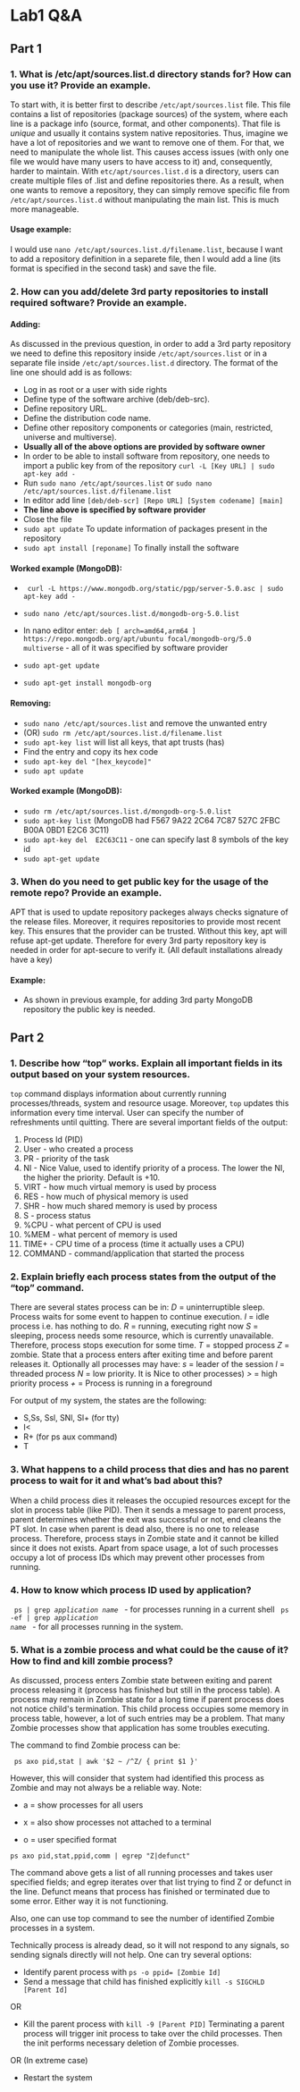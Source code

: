 # Lab1 Q&A


## Part 1

### 1.  What is /etc/apt/sources.list.d directory stands for? How can you use it? Provide an example.

To start with, it is better first to describe `/etc/apt/sources.list` file. This file contains a list of repositories (package sources) of the system, where each line is a package info (source, format, and other components). That file is *unique* and usually it contains system native repositories. Thus, imagine we have a lot of repositories and we want to remove one of them. For that, we need to manipulate the whole list. This causes access issues (with only one file we would have many users to have access to it) and, consequently, harder to maintain. With `etc/apt/sources.list.d` is a directory, users can create multiple files of .list and define repositories there. As a result, when one wants to remove a repository, they can simply remove specific file from `/etc/apt/sources.list.d` without manipulating the main list. This is much more manageable. 

#### Usage example: 

I would use `nano /etc/apt/sources.list.d/filename.list`, because I want to add a repository definition in a separete file, then I would add a line (its format is specified in the second task) and save the file. 


### 2.  How can you add/delete 3rd party repositories to install required software? Provide an example.

#### Adding:
As discussed in the previous question, in order to add a 3rd party repository we need to define this repository inside `/etc/apt/sources.list` or in a separate file inside `/etc/apt/sources.list.d` directory. The format of the line one should add is as follows:

-   Log in as root or a user with side rights
-   Define type of the software archive (deb/deb-src). 
-   Define repository URL.
-   Define the distribution code name.
-   Define other repository components or categories (main, restricted, universe and multiverse). 
- **Usually  all of the above options are provided by software owner**
- In order to be able to install software from repository, one needs to import a public key from of the repository `curl -L [Key URL] | sudo apt-key add -`
- Run `sudo nano /etc/apt/sources.list` or `sudo nano /etc/apt/sources.list.d/filename.list` 
- In editor add line `[deb/deb-scr] [Repo URL] [System codename] [main] ` 
- **The line above is specified by software provider**
- Close the file
- `sudo apt update` To update information of packages present in the repository
- `sudo apt install [reponame]` To finally install the software

#### Worked example (MongoDB):

- ` curl -L https://www.mongodb.org/static/pgp/server-5.0.asc | sudo apt-key add -` 

- `sudo nano /etc/apt/sources.list.d/mongodb-org-5.0.list`

- In nano editor enter: `deb [ arch=amd64,arm64 ] https://repo.mongodb.org/apt/ubuntu focal/mongodb-org/5.0 multiverse` - all of it was specified by software provider

- `sudo apt-get update`

- `sudo apt-get install mongodb-org`

#### Removing:

- `sudo nano /etc/apt/sources.list` and remove the unwanted entry 
- (OR) `sudo rm /etc/apt/sources.list.d/filename.list`
- `sudo apt-key list` will list all keys, that apt trusts (has)
- Find the entry and copy its hex code
- `sudo apt-key del "[hex_keycode]"`
- `sudo apt update`

#### Worked example (MongoDB):

- `sudo rm /etc/apt/sources.list.d/mongodb-org-5.0.list`
- `sudo apt-key list` (MongoDB had F567 9A22 2C64 7C87 527C 2FBC B00A 0BD1 E2C6 3C11)
- `sudo apt-key del  E2C63C11` - one can specify last 8 symbols of the key id
- `sudo apt-get update`


### 3.  When do you need to get public key for the usage of the remote repo? Provide an example.

APT that is used to update repository packeges always checks signature of the release files. Moreover, it requires repositories to provide most recent key. This ensures that the provider can be trusted. Without this key, apt will refuse apt-get update. Therefore for every 3rd party repository key is needed in order for apt-secure to verify it. (All default installations already have a key)

#### Example: 
- As shown in previous example, for adding 3rd party MongoDB repository the public key is needed.

## Part 2

### 1.  Describe how “top” works. Explain all important fields in its output based on your system resources.

<code>top</code> command displays information about currently running processes/threads, system and resource usage. Moreover, <code>top</code> updates this information every time interval. User can specify the number of refreshments until quitting. 
There are several important fields of the output:
1. Process Id (PID)
2. User - who created a process
3. PR - priority of the task
4. NI - Nice Value, used to identify priority of a process. The lower the NI, the higher the priority. Default is +10.
5. VIRT - how much virtual memory is used by process
6. RES - how much of physical memory is used
7. SHR - how much shared memory is used by process
8. S - process status
10. %CPU - what percent of CPU is used
11. %MEM - what percent of memory is used
12. TIME+ - CPU time of a process (time it actually uses a CPU)
13. COMMAND - command/application that started the process

### 2.  Explain briefly each process states from the output of the “top” command.
There are several states process can be in:
*D* = uninterruptible sleep. Process waits for some event to happen to continue execution.
*I* = idle process i.e. has nothing to do.
*R* = running, executing right now
*S* = sleeping, process needs some resource, which is currently unavailable. Therefore, process stops execution for some time.
*T* = stopped process
*Z* = zombie. State that a process enters after exiting time and before parent releases it.
Optionally all processes may have:
*s* = leader of the session
*l* = threaded process
*N* = low priority. It is Nice to other processes)
*>* = high priority process
*+* = Process is running in a foreground

For output of my system, the states are the following:
- S,Ss, Ssl, SNl, Sl+ (for tty)
- I<
- R+ (for ps aux command)
- T


### 3.  What happens to a child process that dies and has no parent process to wait for it and what’s bad about this?

When a child process dies it releases the occupied resources except for the slot in process table (like PID). Then it sends a message to parent process, parent determines whether the exit was successful or not, end cleans the PT slot. In case when parent is dead also, there is no one to release process. Therefore, process stays in Zombie state and it cannot be killed since it does not exists. Apart from space usage, a lot of such processes occupy a lot of process IDs which may prevent other processes from running. 

### 4.  How to know which process ID used by application?
<code> ps | grep *application name* </code> - for processes running in a current shell
<code> ps -ef | grep *application name* </code> - for all processes running in the system.

### 5.  What is a zombie process and what could be the cause of it? How to find and kill zombie process?

As discussed, process enters Zombie state between exiting and parent process releasing it (process has finished but still in the process table). A process may remain in Zombie state for a long time if parent process does not notice child's termination. This child process occupies some memory in process table, however, a lot of such entries may be a problem. That many Zombie processes show that application has some troubles executing.
 
The command to find Zombie process can be:

<code> ps axo pid,stat | awk '$2 ~ /^Z/ { print $1 }' </code> 

However, this will consider that system had identified this process as Zombie and may not always be a reliable way. 
Note:
-   a = show processes for all users
    
-   x = also show processes not attached to a terminal

-   o = user specified format 

`ps axo pid,stat,ppid,comm | egrep "Z|defunct"`

The command above gets a list of all running processes and takes user specified fields; and egrep iterates over that list trying to find Z or defunct in the line. Defunct means that process has finished or terminated due to some error. Either way it is not functioning. 

Also, one can use top command to see the number of identified Zombie processes in a system.

Technically process is already dead, so it will not respond to any signals, so sending signals directly will not help. One can try several options:
- Identify parent process with `ps -o ppid= [Zombie Id] `
- Send a message that child has finished explicitly `kill -s SIGCHLD [Parent Id]`

OR
- Kill the parent process with `kill -9 [Parent PID]`
Terminating a parent process will trigger init process to take over the child processes. Then the init performs necessary  deletion of Zombie processes.

OR (In extreme case)
- Restart the system
